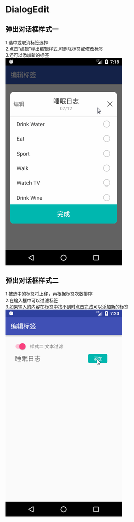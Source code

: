 # DialogEdit
## 弹出对话框样式一
1.选中或取消标签选择  
2.点击“编辑”弹出编辑样式,可删除标签或修改标签  
3.还可以添加新的标签  
![image](https://github.com/QiaoMianMian/DialogEdit/blob/master/style_1.gif)

## 弹出对话框样式二
1.被选中的标签将上移，再根据标签次数排序  
2.在输入框中可以过滤标签  
3.如果输入的内容在标签中找不到时点击完成可以添加新的标签  
![image](https://github.com/QiaoMianMian/DialogEdit/blob/master/style_2.gif)
